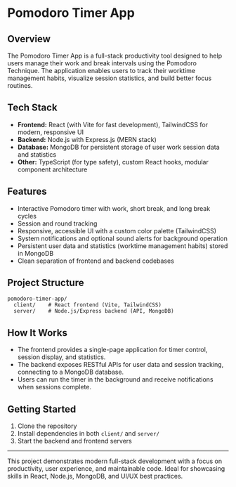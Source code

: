 # Pomodoro Timer App

## Overview
The Pomodoro Timer App is a full-stack productivity tool designed to help users manage their work and break intervals using the Pomodoro Technique. The application enables users to track their worktime management habits, visualize session statistics, and build better focus routines.

## Tech Stack
- **Frontend:** React (with Vite for fast development), TailwindCSS for modern, responsive UI
- **Backend:** Node.js with Express.js (MERN stack)
- **Database:** MongoDB for persistent storage of user work session data and statistics
- **Other:** TypeScript (for type safety), custom React hooks, modular component architecture

## Features
- Interactive Pomodoro timer with work, short break, and long break cycles
- Session and round tracking
- Responsive, accessible UI with a custom color palette (TailwindCSS)
- System notifications and optional sound alerts for background operation
- Persistent user data and statistics (worktime management habits) stored in MongoDB
- Clean separation of frontend and backend codebases

## Project Structure
```
pomodoro-timer-app/
  client/    # React frontend (Vite, TailwindCSS)
  server/    # Node.js/Express backend (API, MongoDB)
```

## How It Works
- The frontend provides a single-page application for timer control, session display, and statistics.
- The backend exposes RESTful APIs for user data and session tracking, connecting to a MongoDB database.
- Users can run the timer in the background and receive notifications when sessions complete.

## Getting Started
1. Clone the repository
2. Install dependencies in both `client/` and `server/`
3. Start the backend and frontend servers

---

This project demonstrates modern full-stack development with a focus on productivity, user experience, and maintainable code. Ideal for showcasing skills in React, Node.js, MongoDB, and UI/UX best practices.
